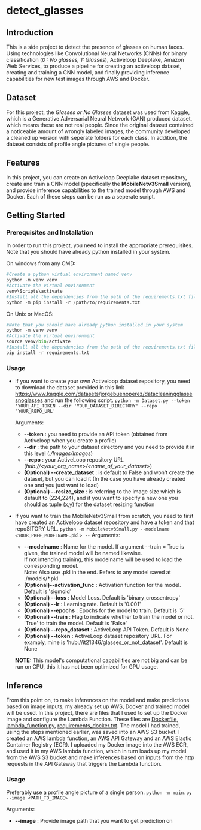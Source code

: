 # detect_glasses

## Introduction
This is a side project to detect the presence of glasses on human faces. Using technologies like Convolutional Neural Networks (CNNs) for binary classification (*0 : No glasses, 1: Glasses*), Activeloop Deeplake, Amazon Web Services, to produce a pipeline for creating an activeloop dataset, creating and training a CNN model, and finally providing inference capabilities for new test images through AWS and Docker.
## Dataset
For this project, the *Glasses or No Glasses* dataset was used from Kaggle, which is a Generative Adversarial Neural Network (GAN) produced dataset, which means these are not real people. Since the original dataset contained a noticeable amount of wrongly labeled images, the community developed a cleaned up version with seperate folders for each class. In addition, the dataset consists of profile angle pictures of single people.

## Features
In this project, you can create an Activeloop Deeplake dataset repository, create and train a CNN model (specifically the **MobileNetv3Small** version), and provide inference capabilities to the trained model through AWS and Docker. Each of these steps can be run as a seperate script.

## Getting Started
### Prerequisites and Installation
In order to run this project, you need to install the appropriate prerequisites. Note that you should have already python installed in your system.

On windows from any CMD:
```python
#Create a python virtual environment named venv
python -m venv venv
#Activate the virtual environment
venv\Scripts\activate
#Install all the dependencies from the path of the requirements.txt file
python -m pip install -r /path/to/requirements.txt
```

On Unix or MacOS:
```python
#Note that you should have already python installed in your system
python -m venv venv
#Activate the virtual environment
source venv/bin/activate
#Install all the dependencies from the path of the requirements.txt file
pip install -r requirements.txt
```

### Usage
 - If you want to create your own Activeloop dataset repository, you need to download the dataset provided in this link https://www.kaggle.com/datasets/jorgebuenoperez/datacleaningglassesnoglasses and run the following script. 
`python -m Dataset.py --token 'YOUR_API_TOKEN --dir 'YOUR_DATASET_DIRECTORY' --repo 'YOUR_REPO_URL'` 

    Arguments:
    - **--token** : you need to provide an API token (obtained from Activeloop when you create a profile)
    - **--dir** : the path to your dataset directory and you need to provide it in this level (*./Images/Images*)
    - **--repo** : your ActiveLoop repository URL (*hub://<your_org_name>/<name_of_your_dataset>*)
    - **(Optional) --create_dataset** : is default to False and won't create the dataset, but you can load it (In the case you have already created one and you just want to load)
    - **(Optional) --resize_size** : is referring to the image size which is default to (224,224), and if you want to specify a new one you should as tuple (x,y) for the dataset resizing function
  
 - If you want to train the MobileNetv3Small from scratch, you need to first have created an Activeloop dataset repository and have a token and that repoSITORY URL.
  `python -m MobileNetv3Small.py --modelname <YOUR_PREF_MODELNAME.pkl> --`
  Arguments:
    - **--modelname** : Name for the model. If argument --train = True is given, the trained model will be named likewise. \
    If not intending training, this modelname will be used to load the corresponding model. \
    Note: Also use .pkl in the end. Refers to any model saved at ./models/*.pkl
    - **(Optional)--activation_func** : Activation function for the model. Default is 'sigmoid'
    - **(Optional) --loss** : Model Loss. Default is 'binary_crossentropy'
    - **(Optional) --lr** : Learning rate. Default is '0.001'
    - **(Optional) --epochs** : Epochs for the model to train. Default is '5'
    - **(Optional) --train** : Flag to indicate whether to train the model or not. 'True' to train the model. Default is 'False'
    - **(Optional) --repo_dataset** : ActiveLoop API Token. Default is None
    - **(Optional) --token** : ActiveLoop dataset repository URL. For examply, mine is 'hub://it21346/glasses_or_not_dataset'. Default is None

    **NOTE:** This model's computational capabilities are not big and can be run on CPU, this it has not been optimized for GPU usage.  


## Inference
From this point on, to make inferences on the model and make predictions based on image inputs, my already set up AWS, Docker and trained model will be used. In this project, there are files that I used to set up the Docker image and configure the Lambda Function. These files are [Dockerfile](Dockerfile), [lambda_function.py](lambda_function.py), [requirements_docker.txt](requirements_docker.txt). The model I had trained, using the steps mentioned earlier, was saved into an AWS S3 bucket. I created an AWS lambda function, an AWS API Gateway and an AWS Elastic Container Registry (ECR). I uploaded my Docker image into the AWS ECR, and used it in my AWS lambda function, which in turn loads up my model from the AWS S3 bucket and make inferences based on inputs from the http requests in the API Gateway that triggers the Lambda function.
### Usage
Preferably use a profile angle picture of a single person.
`python -m main.py --image <PATH_TO_IMAGE>`

Arguments:
- **--image** : Provide image path that you want to get prediction on
